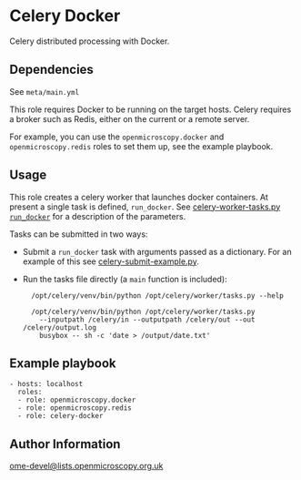 Celery Docker
=============

Celery distributed processing with Docker.


Dependencies
------------

See `meta/main.yml`

This role requires Docker to be running on the target hosts.
Celery requires a broker such as Redis, either on the current or a remote server.

For example, you can use the `openmicroscopy.docker` and `openmicroscopy.redis` roles to set them up, see the example playbook.


Usage
-----

This role creates a celery worker that launches docker containers.
At present a single task is defined, `run_docker`.
See [celery-worker-tasks.py `run_docker`](files/celery-worker-tasks.py) for a description of the parameters.

Tasks can be submitted in two ways:

- Submit a `run_docker` task with arguments passed as a dictionary.
  For an example of this see [celery-submit-example.py](files/celery-submit-example.py).

- Run the tasks file directly (a `main` function is included):

        /opt/celery/venv/bin/python /opt/celery/worker/tasks.py --help

        /opt/celery/venv/bin/python /opt/celery/worker/tasks.py
          --inputpath /celery/in --outputpath /celery/out --out /celery/output.log
          busybox -- sh -c 'date > /output/date.txt'


Example playbook
----------------

    - hosts: localhost
      roles:
      - role: openmicroscopy.docker
      - role: openmicroscopy.redis
      - role: celery-docker


Author Information
------------------

ome-devel@lists.openmicroscopy.org.uk
